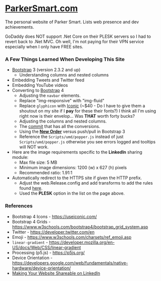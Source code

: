 # [ParkerSmart.com](http://ParkerSmart.com)
The personal website of Parker Smart.  Lists web presence and dev achievements.

GoDaddy does NOT support .Net Core on their PLESK servers so I had to revert back to .Net MVC.
Oh well, I'm not paying for their VPN service especially when I only have FREE sites.

### A Few Things Learned When Developing This Site

* [Bootstrap](https://getbootstrap.com/2.3.2/) 3 (version 2.3.2 and up)
  * Understanding columns and nested columns
* Embedding Tweets and Twitter feed
* Embedding YouTube videos
* Converting to [Bootstrap](https://getbootstrap.com) 4
  * Adjusting the `navbar` elements.
  * Replace "img-responsive" with "img-fluid"
  * Replace `glyphicon` with [Iconic](https://useiconic.com/) (~$40 - Do I have to give them a shoutout on
    my site if I **pay** for these their fonts?) I think all I'm using right now is their envelop...  Was **THAT**
    worth forty bucks?
  * Adjusting the columns and nested columns.
  * The [commit](https://github.com/SpilledMilkCOM/ParkerSmart/commit/b3a1ff08181d6dcb044fe1440812f99c8cc60512)
    that has all the conversions.
  * Using the [**New Order**](https://www.w3schools.com/bootstrap4/bootstrap_grid_system.asp) versus push/pull in Bootstrap 3
  * Reference the `Scripts/umd/popper.js` instead of just `Scripts/umd/popper.js` otherwise you see errors logged and tooltips will NOT work.
* Here are the image requirements specific to the **LinkedIn** sharing module:
  * Max file size: 5 MB
  * Minimum image dimensions: 1200 (w) x 627 (h) pixels
  * Recommended ratio: 1.91:1
* Automatically redirect to the HTTPS site if given the HTTP prefix.
  * Adjust the web.Release.config and add transforms to add the rules found [here](https://www.godaddy.com/help/redirect-http-to-https-automatically-8828).
  * Used the **PLESK** option in the list on the page above.

### References

* Bootstrap 4 Icons - https://useiconic.com/
* Bootstrap 4 Grids - https://www.w3schools.com/bootstrap4/bootstrap_grid_system.asp
* Twitter - https://developer.twitter.com/en
* Emoji - https://www.w3schools.com/charsets/ref_emoji.asp
* `linear-gradient` - https://developer.mozilla.org/en-US/docs/Web/CSS/linear-gradient
* Processing (p5.js) - https://p5js.org/
* Device Orientation - https://developers.google.com/web/fundamentals/native-hardware/device-orientation/
* [Making Your Website Shareable on LinkedIn](https://www.linkedin.com/help/linkedin/answer/46687/making-your-website-shareable-on-linkedin?lang=en)